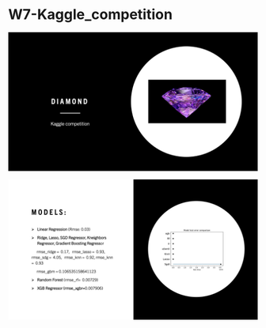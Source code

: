 # W7-Kaggle_competition

![Imagen_text](https://github.com/Carmen-r/W7-Kaggle_competition/blob/main/images/diamond.jpg)

![Imagen_text](https://github.com/Carmen-r/W7-Kaggle_competition/blob/main/images/conclusion.jpg)
